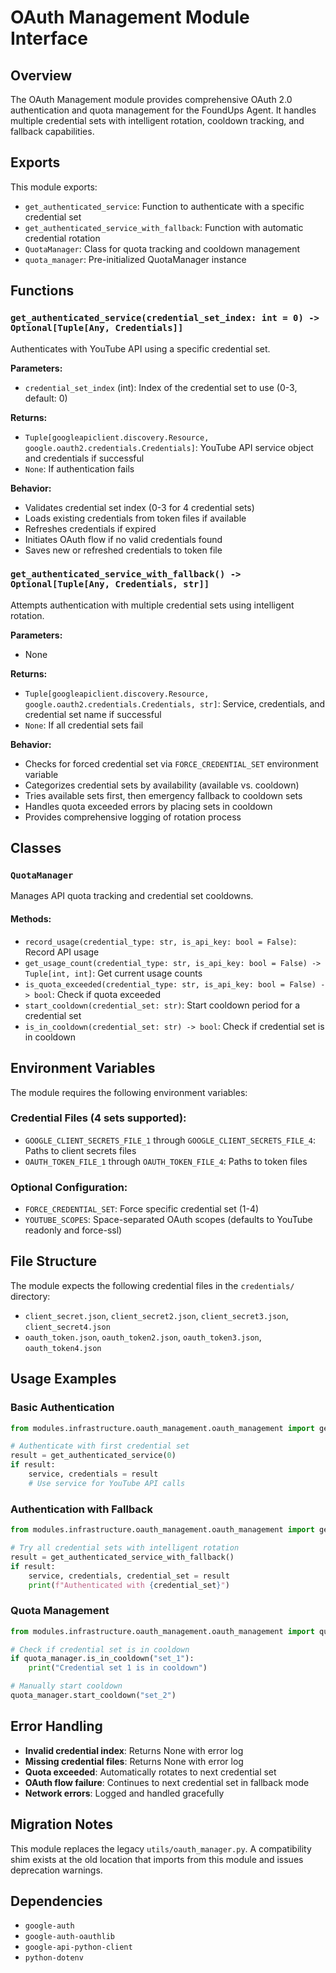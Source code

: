 # OAuth Management Module Interface

## Overview
The OAuth Management module provides comprehensive OAuth 2.0 authentication and quota management for the FoundUps Agent. It handles multiple credential sets with intelligent rotation, cooldown tracking, and fallback capabilities.

## Exports
This module exports:
- `get_authenticated_service`: Function to authenticate with a specific credential set
- `get_authenticated_service_with_fallback`: Function with automatic credential rotation
- `QuotaManager`: Class for quota tracking and cooldown management
- `quota_manager`: Pre-initialized QuotaManager instance

## Functions

### `get_authenticated_service(credential_set_index: int = 0) -> Optional[Tuple[Any, Credentials]]`
Authenticates with YouTube API using a specific credential set.

**Parameters:**
- `credential_set_index` (int): Index of the credential set to use (0-3, default: 0)

**Returns:**
- `Tuple[googleapiclient.discovery.Resource, google.oauth2.credentials.Credentials]`: YouTube API service object and credentials if successful
- `None`: If authentication fails

**Behavior:**
- Validates credential set index (0-3 for 4 credential sets)
- Loads existing credentials from token files if available
- Refreshes credentials if expired
- Initiates OAuth flow if no valid credentials found
- Saves new or refreshed credentials to token file

### `get_authenticated_service_with_fallback() -> Optional[Tuple[Any, Credentials, str]]`
Attempts authentication with multiple credential sets using intelligent rotation.

**Parameters:**
- None

**Returns:**
- `Tuple[googleapiclient.discovery.Resource, google.oauth2.credentials.Credentials, str]`: Service, credentials, and credential set name if successful
- `None`: If all credential sets fail

**Behavior:**
- Checks for forced credential set via `FORCE_CREDENTIAL_SET` environment variable
- Categorizes credential sets by availability (available vs. cooldown)
- Tries available sets first, then emergency fallback to cooldown sets
- Handles quota exceeded errors by placing sets in cooldown
- Provides comprehensive logging of rotation process

## Classes

### `QuotaManager`
Manages API quota tracking and credential set cooldowns.

#### Methods:
- `record_usage(credential_type: str, is_api_key: bool = False)`: Record API usage
- `get_usage_count(credential_type: str, is_api_key: bool = False) -> Tuple[int, int]`: Get current usage counts
- `is_quota_exceeded(credential_type: str, is_api_key: bool = False) -> bool`: Check if quota exceeded
- `start_cooldown(credential_set: str)`: Start cooldown period for a credential set
- `is_in_cooldown(credential_set: str) -> bool`: Check if credential set is in cooldown

## Environment Variables
The module requires the following environment variables:

### Credential Files (4 sets supported):
- `GOOGLE_CLIENT_SECRETS_FILE_1` through `GOOGLE_CLIENT_SECRETS_FILE_4`: Paths to client secrets files
- `OAUTH_TOKEN_FILE_1` through `OAUTH_TOKEN_FILE_4`: Paths to token files

### Optional Configuration:
- `FORCE_CREDENTIAL_SET`: Force specific credential set (1-4)
- `YOUTUBE_SCOPES`: Space-separated OAuth scopes (defaults to YouTube readonly and force-ssl)

## File Structure
The module expects the following credential files in the `credentials/` directory:
- `client_secret.json`, `client_secret2.json`, `client_secret3.json`, `client_secret4.json`
- `oauth_token.json`, `oauth_token2.json`, `oauth_token3.json`, `oauth_token4.json`

## Usage Examples

### Basic Authentication
```python
from modules.infrastructure.oauth_management.oauth_management import get_authenticated_service

# Authenticate with first credential set
result = get_authenticated_service(0)
if result:
    service, credentials = result
    # Use service for YouTube API calls
```

### Authentication with Fallback
```python
from modules.infrastructure.oauth_management.oauth_management import get_authenticated_service_with_fallback

# Try all credential sets with intelligent rotation
result = get_authenticated_service_with_fallback()
if result:
    service, credentials, credential_set = result
    print(f"Authenticated with {credential_set}")
```

### Quota Management
```python
from modules.infrastructure.oauth_management.oauth_management import quota_manager

# Check if credential set is in cooldown
if quota_manager.is_in_cooldown("set_1"):
    print("Credential set 1 is in cooldown")

# Manually start cooldown
quota_manager.start_cooldown("set_2")
```

## Error Handling
- **Invalid credential index**: Returns None with error log
- **Missing credential files**: Returns None with error log  
- **Quota exceeded**: Automatically rotates to next credential set
- **OAuth flow failure**: Continues to next credential set in fallback mode
- **Network errors**: Logged and handled gracefully

## Migration Notes
This module replaces the legacy `utils/oauth_manager.py`. A compatibility shim exists at the old location that imports from this module and issues deprecation warnings.

## Dependencies
- `google-auth`
- `google-auth-oauthlib` 
- `google-api-python-client`
- `python-dotenv` 